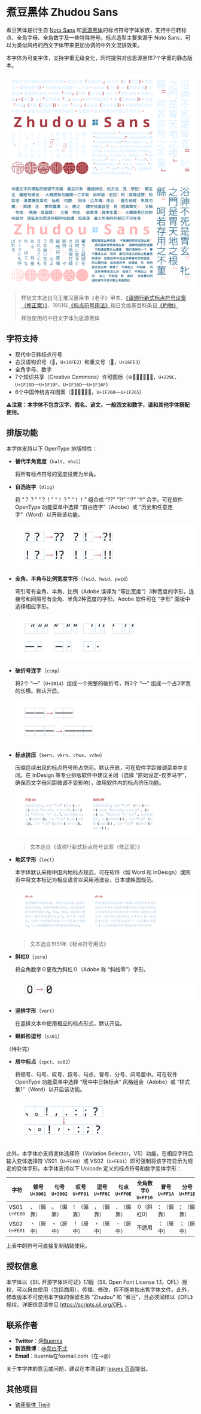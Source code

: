 # 煮豆黑体 Zhudou Sans

煮豆黑体是衍生自 [Noto Sans](https://github.com/googlefonts/noto-fonts) 和[思源黑体](https://github.com/adobe-fonts/source-han-sans)的标点符号字体家族，支持中日韩标点、全角字母、全角数字及一些特殊符号。标点造型主要来源于 Noto Sans，可以为类似风格的西文字体带来更加协调的中外文混排效果。

本字体为可变字体，支持字重无级变化，同时提供对应思源黑体7个字重的静态版本。

![样张](images/Title.light.svg#gh-light-mode-only)
![样张](images/Title.dark.svg#gh-dark-mode-only)

> 样张文本选自马王堆汉墓帛书《老子》甲本、[《请颁行新式标点符号议案（修正案）》](https://zh.wikisource.org/wiki/%E8%AB%8B%E9%A0%92%E8%A1%8C%E6%96%B0%E5%BC%8F%E6%A8%99%E9%BB%9E%E7%AC%A6%E8%99%9F%E8%AD%B0%E6%A1%88%EF%BC%88%E4%BF%AE%E6%AD%A3%E6%A1%88%EF%BC%89)、1951年[《标点符号用法》](https://zh.wikisource.org/wiki/%E6%A8%99%E9%BB%9E%E7%AC%A6%E8%99%9F%E7%94%A8%E6%B3%95_(1951%E5%B9%B4))和日文维基百科条目[《約物》](https://ja.wikipedia.org/w/index.php?title=%E7%B4%84%E7%89%A9&oldid=86255058)
>
> 样张使用的中日文字体为思源黑体

## 字符支持

* 现代中日韩标点符号
* 古汉语钩识号（𖿢，`U+16FE2`）和重文号（𖿣，`U+16FE3`）
* 全角字母、数字
* 7个知识共享（Creative Commons）许可图标（⊜🄍🄎🄏🅭🅮🅯，`U+229C`、`U+1F10D`—`U+1F10F`、`U+1F16D`—`U+1F16F`）
* 6个中国传统吉祥图案（🉠🉡🉢🉣🉤🉥，`U+1F260`—`U+1F265`）

⚠**注意：本字体不包含汉字、假名、谚文、一般西文和数字，请和其他字体搭配使用。**

## 排版功能

本字体支持以下 OpenType 排版特性：

* **替代半角宽度**（`halt`、`vhal`）

  将所有标点符号的宽度设置为半角。

* **自选连字**（`dlig`）

  将 “？？” “？！” “！？” “！！” 组合成 “⁇” “⁈” “⁉” “‼” 合字。可在软件 OpenType 功能菜单中选择 “自由连字”（Adobe）或 “历史和任意连字”（Word）以开启该功能。

  ![dlig](images/dlig.svg)

* **全角、半角与比例宽度字形**（`fwid`、`hwid`、`pwid`）

  弯引号有全角、半角、比例（Adobe 误译为 “等比宽度”）3种宽度的字形，连接号和间隔号有全角、半角2种宽度的字形。Adobe 软件可在 “字形” 面板中选择相应字形。

  ![fwid hwid pwid](images/fwid-hwid-pwid.svg)

* **破折号连字**（`ccmp`）

  将2个 “—”（`U+2014`）组成一个完整的破折号，将3个 “—” 组成一个占3字宽的长横。默认开启。

  ![ccmp](images/ccmp.svg)

* **标点挤压**（`kern`、`vkrn`、`chws`、`vchw`）

  压缩连续出现的标点符号所占空间。默认开启，可在软件字距微调菜单中关闭。在 InDesign 等专业排版软件中建议关闭（选择 “原始设定-仅罗马字”，确保西文字母间距微调不受影响），改用软件内的标点挤压功能。

  ![chws](images/chws.svg)

  > 文本选自《请颁行新式标点符号议案（修正案）》

* **地区字形**（`locl`）

  本字体默认采用中国内地标点规范，可在软件（如 Word 和 InDesign）或网页中将文本标记为相应语言以采用港澳台、日本或韩国规范。

  ![locl](images/locl.svg)

  > 文本选自1951年《标点符号用法》

* **斜杠0**（`zero`）

  将全角数字０更改为斜杠０︀（Adobe 称 “斜线零”）字形。

  ![zero](images/zero.svg)

* **竖排字形**（`vert`）

  在竖排文本中使用相应的标点形式，默认开启。

* **蝌蚪形逗号**（`ss01`）

（待补完）

* **居中标点**（`cpct`、`ss02`）

  将顿号、句号、叹号、逗号、句点、冒号、分号、问号居中。可在软件 OpenType 功能菜单中选择 “居中中日韩标点” 风格组合（Adobe）或 “样式集1”（Word）以开启该功能。
  
  ![cpct](images/cpct.svg)

此外，本字体亦支持变体选择符（Variation Selector，VS）功能，在相应字符后输入变体选择符 VS01（`U+FE00`）或 VS02（`U+FE01`）即可强制将该字符显示为规定的变体字形。本字体支持以下 Unicode 定义的标点符号和数字变体字形：

| 字符          | 顿号`U+3001` | 句号`U+3002` | 叹号`U+FF01` | 逗号`U+FF0C` | 句点`U+FF0E` | 全角数字0 `U+FF10` | 冒号`U+FF1A` | 分号`U+FF1B` | 问号`U+FF1F` |
| -------- | ---------- | ---------- | ---------- | ---------- | ---------- | ----------- | ---------- | ---------- | ---------- |
| VS01 `U+FE00` | 、︀（偏靠） | 。︀（偏靠） | ！︀（偏靠） | ，︀（偏靠） | ．︀（偏靠） | ０︀（斜杠0） | ：︀（偏靠） | ；︀（偏靠） | ？︀（偏靠） |
| VS02 `U+FE01` | 、︁（居中） | 。︁（居中） | ！︁（居中） | ，︁（居中） | ．︁（居中） | 不适用 | ：︁（居中） | ；︁（居中） | ？︁（居中） |

上表中的符号可直接复制粘贴使用。

## 授权信息

本字体以《SIL 开源字体许可证》1.1版（SIL Open Font License 1.1，OFL）授权，可以自由使用（包括商用）、传播、修改，但不能单独出售字体文件。此外，修改版本不可使用本字体的保留名称 “Zhudou” 和 “煮豆”，且必须同样以《OFL》授权。详细信息请参见 https://scripts.sil.org/OFL 。

## 联系作者

* **Twitter**：[@Buernia](https://twitter.com/Buernia)
* **新浪微博**：[@奈白不弍](https://weibo.com/p/1005055835431520)
* **Email**：buernia在foxmail.com（在→@）

关于本字体的意见或问题，建议在本项目的 [Issues 页面](https://github.com/Buernia/Zhudou-Sans/issues)提出。

## 其他项目

* [铁蒺藜体 Tiejili](https://github.com/Buernia/Tiejili)

